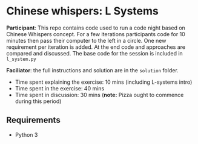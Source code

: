 # Chinese whispers: L Systems

**Participant**: This repo contains code used to run a code night based on Chinese Whispers concept. For a few iterations participants code for 10 minutes then pass their computer to the left in a circle. One new requirement per iteration is added. At the end code and approaches are compared and discussed. The base code for the session is included in `l_system.py`

**Faciliator**: the full instructions and solution are in the `solution` folder.

- Time spent explaining the exercise: 10 mins (including L-systems intro)
- Time spent in the exercise: 40 mins
- Time spent in discussion: 30 mins (**note:** Pizza ought to commence during this period)

## Requirements

- Python 3